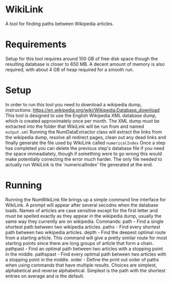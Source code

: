# WikiLink
A tool for finding paths between Wikipedia articles.
# Requirements
Setup for this tool requires around 100 GB of free disk space though the resulting database is closer to 650 MB.
A decent amount of memory is also required, with about 4 GB of heap required for a smooth run.
# Setup
In order to run this tool you need to download a wikipedia dump, instructions: https://en.wikipedia.org/wiki/Wikipedia:Database_download
This tool is designed to use the English Wikipedia XML database dump, which is created approximately once per month.
The XML dump must be extracted into the folder that WikiLink will be run from and named `output.xml`
Running the NumDataExtractor class will extract the links from the wikipedia dump, resolve all redirect pages, clean out any dead links and finally generate the file used by WikiLink called `numericalIndex`
Once a step has completed you can delete the previous step's database file if you need the space immeadiately, though if something were to go wrong this would make potentially correcting the error much harder.
The only file needed to actually run WikiLink is the 'numericalIndex' file generated at the end.
# Running
Running the NumWikiLink file brings up a simple command line interface for WikiLink. A prompt will appear after several secodns when the database loads.
Names of articles are case sensitive except for the first letter and must be spelled exactly as they appear in the wikipedia dump, usually the same way they currently are on wikipedia.
Commands:
path - Find a single shortest path between two wikipedia articles.
paths - Find every shortest path between two wikipedia articles.
depth - Find the deepest optimal route from a starting article. This command will give a pretty similar route for most starting points since there are long groups of article that form a chain.
pathpast - Find an optimal path between two articles with a stopping point in the middle.
pathspast - Find every optimal path between two articles with a stopping point in the middle.
order - Define the print out order of paths when using commands that have multiple results. Choices are simplest, alphabetical and reverse alphabetical. Simplest is the path with the shortest entries on average and is the default.
